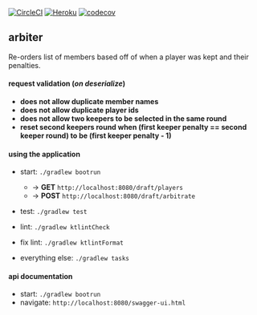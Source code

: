 [![CircleCI](https://circleci.com/gh/brandonstokes/arbiter/tree/master.svg?style=shield)](https://circleci.com/gh/brandonstokes/arbiter/tree/master)
[![Heroku](https://heroku-badge.herokuapp.com/?app=axiom-arbiter&style=flat&svg=1)](https://axiom-arbiter.herokuapp.com/swagger-ui.html)
[![codecov](https://codecov.io/gh/brandonstokes/arbiter/branch/master/graph/badge.svg)](https://codecov.io/gh/brandonstokes/arbiter)

## arbiter

Re-orders list of members based off of when a player was kept and their penalties.

#### request validation (*on deserialize*)
+ __does not allow duplicate member names__
+ __does not allow duplicate player ids__
+ __does not allow two keepers to be selected in the same round__
+ __reset second keepers round when (first keeper penalty == second keeper round) to be (first keeper penalty - 1)__


#### using the application
  + start: `./gradlew bootrun`
    - -> __GET__ `http://localhost:8080/draft/players`
    - -> __POST__ `http://localhost:8080/draft/arbitrate`

  + test: `./gradlew test`

  + lint: `./gradlew ktlintCheck`

  + fix lint: `./gradlew ktlintFormat`

  + everything else: `./gradlew tasks`


#### api documentation
  + start:
    `./gradlew bootrun`
  + navigate:
    `http://localhost:8080/swagger-ui.html`
